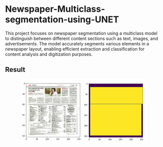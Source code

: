# Newspaper-Multiclass-segmentation-using-UNET

This project focuses on newspaper segmentation using a multiclass model to distinguish between different content sections such as text, images, and advertisements. The model accurately segments various elements in a newspaper layout, enabling efficient extraction and classification for content analysis and digitization purposes.

## Result
<p align="center">
  <img src="Screenshot 2024-10-11 143813.png" alt="Centered Image" width="400">
</p>
